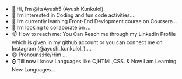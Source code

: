 - 👋 Hi, I’m @itsAyush5 (Ayush Kunkulol)
- 👀 I’m interested in Coding and fun code activities....
- 🌱 I’m currently learning Front-End Devlopment course on Coursera...
- 💞️ I’m looking to collaborate on ...
- 📫 How to reach me: You Can Reach me through my Linkedin Profile which is given in my github account or you can connect me on Instagram (@ayush_kunkulol_)....
- 😄 Pronouns:He/Him ...
- ⌚ Till now I know Languages like C,HTML,CSS. & Now I am Learning New Languages...

<!---
itsAyush5/itsAyush5 is a ✨ special ✨ repository because its `README.md` (this file) appears on your GitHub profile.
You can click the Preview link to take a look at your changes.
--->
